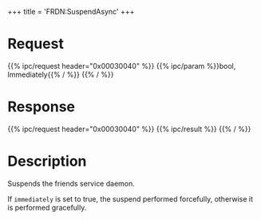 +++
title = 'FRDN:SuspendAsync'
+++

# Request

{{% ipc/request header="0x00030040" %}}
{{% ipc/param %}}bool, Immediately{{% / %}}
{{% / %}}

# Response

{{% ipc/request header="0x00030040" %}}
{{% ipc/result %}}
{{% / %}}

# Description

Suspends the friends service daemon.

If `immediately` is set to true, the suspend performed forcefully, otherwise it is performed gracefully.
